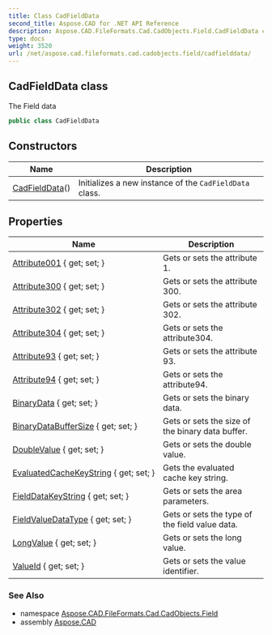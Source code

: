 ```yaml
---
title: Class CadFieldData
second_title: Aspose.CAD for .NET API Reference
description: Aspose.CAD.FileFormats.Cad.CadObjects.Field.CadFieldData class. The Field data
type: docs
weight: 3520
url: /net/aspose.cad.fileformats.cad.cadobjects.field/cadfielddata/
---
```

## CadFieldData class

The Field data

```csharp
public class CadFieldData
```

## Constructors

| Name | Description |
| --- | --- |
| [CadFieldData](cadfielddata/)() | Initializes a new instance of the `CadFieldData` class. |

## Properties

| Name | Description |
| --- | --- |
| [Attribute001](../../aspose.cad.fileformats.cad.cadobjects.field/cadfielddata/attribute001/) { get; set; } | Gets or sets the attribute 1. |
| [Attribute300](../../aspose.cad.fileformats.cad.cadobjects.field/cadfielddata/attribute300/) { get; set; } | Gets or sets the attribute 300. |
| [Attribute302](../../aspose.cad.fileformats.cad.cadobjects.field/cadfielddata/attribute302/) { get; set; } | Gets or sets the attribute 302. |
| [Attribute304](../../aspose.cad.fileformats.cad.cadobjects.field/cadfielddata/attribute304/) { get; set; } | Gets or sets the attribute304. |
| [Attribute93](../../aspose.cad.fileformats.cad.cadobjects.field/cadfielddata/attribute93/) { get; set; } | Gets or sets the attribute 93. |
| [Attribute94](../../aspose.cad.fileformats.cad.cadobjects.field/cadfielddata/attribute94/) { get; set; } | Gets or sets the attribute94. |
| [BinaryData](../../aspose.cad.fileformats.cad.cadobjects.field/cadfielddata/binarydata/) { get; set; } | Gets or sets the binary data. |
| [BinaryDataBufferSize](../../aspose.cad.fileformats.cad.cadobjects.field/cadfielddata/binarydatabuffersize/) { get; set; } | Gets or sets the size of the binary data buffer. |
| [DoubleValue](../../aspose.cad.fileformats.cad.cadobjects.field/cadfielddata/doublevalue/) { get; set; } | Gets or sets the double value. |
| [EvaluatedCacheKeyString](../../aspose.cad.fileformats.cad.cadobjects.field/cadfielddata/evaluatedcachekeystring/) { get; set; } | Gets the evaluated cache key string. |
| [FieldDataKeyString](../../aspose.cad.fileformats.cad.cadobjects.field/cadfielddata/fielddatakeystring/) { get; set; } | Gets or sets the area parameters. |
| [FieldValueDataType](../../aspose.cad.fileformats.cad.cadobjects.field/cadfielddata/fieldvaluedatatype/) { get; set; } | Gets or sets the type of the field value data. |
| [LongValue](../../aspose.cad.fileformats.cad.cadobjects.field/cadfielddata/longvalue/) { get; set; } | Gets or sets the long value. |
| [ValueId](../../aspose.cad.fileformats.cad.cadobjects.field/cadfielddata/valueid/) { get; set; } | Gets or sets the value identifier. |

### See Also

* namespace [Aspose.CAD.FileFormats.Cad.CadObjects.Field](../../aspose.cad.fileformats.cad.cadobjects.field/)
* assembly [Aspose.CAD](../../)


